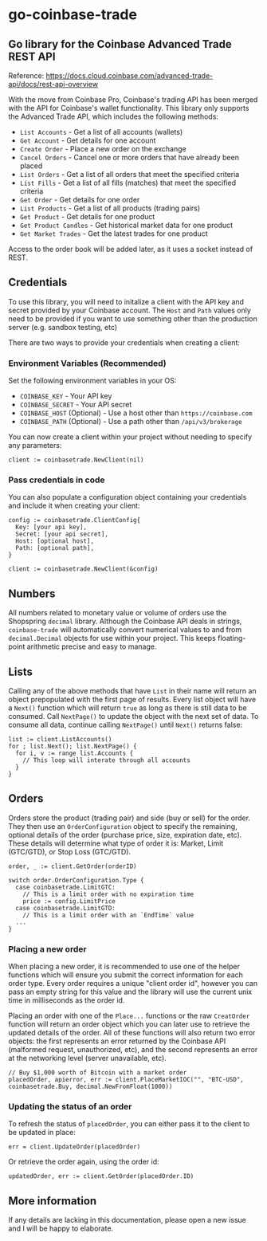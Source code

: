 # go-coinbase-trade
## Go library for the Coinbase Advanced Trade REST API

Reference: https://docs.cloud.coinbase.com/advanced-trade-api/docs/rest-api-overview

With the move from Coinbase Pro, Coinbase's trading API has been merged with the API for Coinbase's wallet functionality. This library only supports the Advanced Trade API, which includes the following methods:

- `List Accounts` - Get a list of all accounts (wallets)
- `Get Account` - Get details for one account
- `Create Order` - Place a new order on the exchange
- `Cancel Orders` - Cancel one or more orders that have already been placed
- `List Orders` - Get a list of all orders that meet the specified criteria
- `List Fills` - Get a list of all fills (matches) that meet the specified criteria
- `Get Order` - Get details for one order
- `List Products` - Get a list of all products (trading pairs)
- `Get Product` - Get details for one product
- `Get Product Candles` - Get historical market data for one product
- `Get Market Trades` - Get the latest trades for one product

Access to the order book will be added later, as it uses a socket instead of REST.

## Credentials

To use this library, you will need to initalize a client with the API key and secret provided by your Coinbase account. The `Host` and `Path` values only need to be provided if you want to use something other than the production server (e.g. sandbox testing, etc)

There are two ways to provide your credentials when creating a client:

### Environment Variables (Recommended)

Set the following environment variables in your OS:

- `COINBASE_KEY` - Your API key
- `COINBASE_SECRET` - Your API secret
- `COINBASE_HOST` (Optional) - Use a host other than `https://coinbase.com`
- `COINBASE_PATH` (Optional) - Use a path other than `/api/v3/brokerage`

You can now create a client within your project without needing to specify any parameters:

```
client := coinbasetrade.NewClient(nil)
```

### Pass credentials in code

You can also populate a configuration object containing your credentials and include it when creating your client:

```
config := coinbasetrade.ClientConfig{
  Key: [your api key],
  Secret: [your api secret],
  Host: [optional host],
  Path: [optional path],
}

client := coinbasetrade.NewClient(&config)
```

## Numbers

All numbers related to monetary value or volume of orders use the Shopspring `decimal` library. Although the Coinbase API deals in strings, `coinbase-trade` will automatically convert numerical values to and from `decimal.Decimal` objects for use within your project. This keeps floating-point arithmetic precise and easy to manage.

## Lists

Calling any of the above methods that have `List` in their name will return an object prepopulated with the first page of results. Every list object will have a `Next()` function which will return `true` as long as there is still data to be consumed. Call `NextPage()` to update the object with the next set of data. To consume all data, continue calling `NextPage()` until `Next()` returns false:

```
list := client.ListAccounts()
for ; list.Next(); list.NextPage() {
  for i, v := range list.Accounts {
    // This loop will interate through all accounts
  }
}
```

## Orders

Orders store the product (trading pair) and side (buy or sell) for the order. They then use an `OrderConfiguration` object to specify the remaining, optional details of the order (purchase price, size, expiration date, etc). These details will determine what type of order it is: Market, Limit (GTC/GTD), or Stop Loss (GTC/GTD).

```
order, _ := client.GetOrder(orderID)

switch order.OrderConfiguration.Type {
  case coinbasetrade.LimitGTC:
    // This is a limit order with no expiration time
    price := config.LimitPrice
  case coinbasetrade.LimitGTD:
    // This is a limit order with an `EndTime` value
  ...
}
```

### Placing a new order

When placing a new order, it is recommended to use one of the helper functions which will ensure you submit the correct information for each order type. Every order requires a unique "client order id", however you can pass an empty string for this value and the library will use the current unix time in milliseconds as the order id.

Placing an order with one of the `Place...` functions or the raw `CreatOrder` function will return an order object which you can later use to retrieve the updated details of the order. All of these functions will also return two error objects: the first represents an error returned by the Coinbase API (malformed request, unauthorized, etc), and the second represents an error at the networking level (server unavailable, etc).

```
// Buy $1,000 worth of Bitcoin with a market order
placedOrder, apierror, err := client.PlaceMarketIOC("", "BTC-USD", coinbasetrade.Buy, decimal.NewFromFloat(1000))
```

### Updating the status of an order

To refresh the status of `placedOrder`, you can either pass it to the client to be updated in place:

```
err = client.UpdateOrder(placedOrder)
```

Or retrieve the order again, using the order id:

```
updatedOrder, err := client.GetOrder(placedOrder.ID)
```

## More information

If any details are lacking in this documentation, please open a new issue and I will be happy to elaborate.